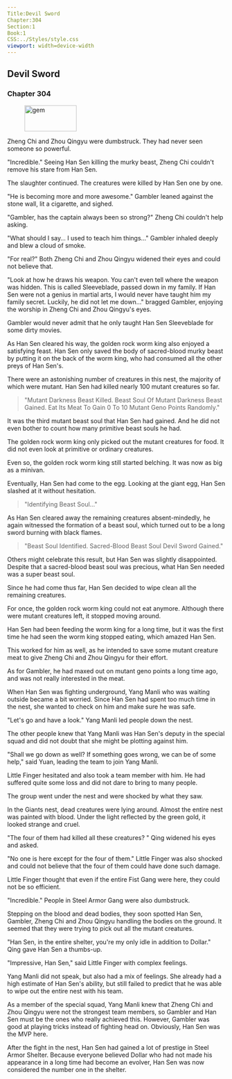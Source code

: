 ```yaml
---
Title:Devil Sword 
Chapter:304 
Section:1 
Book:1 
CSS:../Styles/style.css 
viewport: width=device-width
---
```

  
## Devil Sword
### Chapter 304
  
<figure>
	<img src="../Images/gem.gif" alt="gem" id="gem" width="120" height="60" />
</figure>
  

  
Zheng Chi and Zhou Qingyu were dumbstruck. They had never seen someone so powerful.

"Incredible." Seeing Han Sen killing the murky beast, Zheng Chi couldn't remove his stare from Han Sen.

The slaughter continued. The creatures were killed by Han Sen one by one.

"He is becoming more and more awesome." Gambler leaned against the stone wall, lit a cigarette, and sighed.

"Gambler, has the captain always been so strong?" Zheng Chi couldn't help asking.

"What should I say… I used to teach him things…" Gambler inhaled deeply and blew a cloud of smoke.

"For real?" Both Zheng Chi and Zhou Qingyu widened their eyes and could not believe that.

"Look at how he draws his weapon. You can't even tell where the weapon was hidden. This is called Sleeveblade, passed down in my family. If Han Sen were not a genius in martial arts, I would never have taught him my family secret. Luckily, he did not let me down…" bragged Gambler, enjoying the worship in Zheng Chi and Zhou Qingyu's eyes.

Gambler would never admit that he only taught Han Sen Sleeveblade for some dirty movies.

As Han Sen cleared his way, the golden rock worm king also enjoyed a satisfying feast. Han Sen only saved the body of sacred-blood murky beast by putting it on the back of the worm king, who had consumed all the other preys of Han Sen's.

There were an astonishing number of creatures in this nest, the majority of which were mutant. Han Sen had killed nearly 100 mutant creatures so far.

> "Mutant Darkness Beast Killed. Beast Soul Of Mutant Darkness Beast Gained. Eat Its Meat To Gain 0 To 10 Mutant Geno Points Randomly."

It was the third mutant beast soul that Han Sen had gained. And he did not even bother to count how many primitive beast souls he had.

The golden rock worm king only picked out the mutant creatures for food. It did not even look at primitive or ordinary creatures.

Even so, the golden rock worm king still started belching. It was now as big as a minivan.

Eventually, Han Sen had come to the egg. Looking at the giant egg, Han Sen slashed at it without hesitation.

> "Identifying Beast Soul…"

As Han Sen cleared away the remaining creatures absent-mindedly, he again witnessed the formation of a beast soul, which turned out to be a long sword burning with black flames.

> "Beast Soul Identified. Sacred-Blood Beast Soul Devil Sword Gained."

Others might celebrate this result, but Han Sen was slightly disappointed. Despite that a sacred-blood beast soul was precious, what Han Sen needed was a super beast soul.

Since he had come thus far, Han Sen decided to wipe clean all the remaining creatures.

For once, the golden rock worm king could not eat anymore. Although there were mutant creatures left, it stopped moving around.

Han Sen had been feeding the worm king for a long time, but it was the first time he had seen the worm king stopped eating, which amazed Han Sen.

This worked for him as well, as he intended to save some mutant creature meat to give Zheng Chi and Zhou Qingyu for their effort.

As for Gambler, he had maxed out on mutant geno points a long time ago, and was not really interested in the meat.

When Han Sen was fighting underground, Yang Manli who was waiting outside became a bit worried. Since Han Sen had spent too much time in the nest, she wanted to check on him and make sure he was safe.

"Let's go and have a look." Yang Manli led people down the nest.

The other people knew that Yang Manli was Han Sen's deputy in the special squad and did not doubt that she might be plotting against him.

"Shall we go down as well? If something goes wrong, we can be of some help," said Yuan, leading the team to join Yang Manli.

Little Finger hesitated and also took a team member with him. He had suffered quite some loss and did not dare to bring to many people.

The group went under the nest and were shocked by what they saw.

In the Giants nest, dead creatures were lying around. Almost the entire nest was painted with blood. Under the light reflected by the green gold, it looked strange and cruel.

"The four of them had killed all these creatures? " Qing widened his eyes and asked.

"No one is here except for the four of them." Little Finger was also shocked and could not believe that the four of them could have done such damage.

Little Finger thought that even if the entire Fist Gang were here, they could not be so efficient.

"Incredible." People in Steel Armor Gang were also dumbstruck.

Stepping on the blood and dead bodies, they soon spotted Han Sen, Gambler, Zheng Chi and Zhou Qingyu handling the bodies on the ground. It seemed that they were trying to pick out all the mutant creatures.

"Han Sen, in the entire shelter, you're my only idle in addition to Dollar." Qing gave Han Sen a thumbs-up.

"Impressive, Han Sen," said Little Finger with complex feelings.

Yang Manli did not speak, but also had a mix of feelings. She already had a high estimate of Han Sen's ability, but still failed to predict that he was able to wipe out the entire nest with his team.

As a member of the special squad, Yang Manli knew that Zheng Chi and Zhou Qingyu were not the strongest team members, so Gambler and Han Sen must be the ones who really achieved this. However, Gambler was good at playing tricks instead of fighting head on. Obviously, Han Sen was the MVP here.

After the fight in the nest, Han Sen had gained a lot of prestige in Steel Armor Shelter. Because everyone believed Dollar who had not made his appearance in a long time had become an evolver, Han Sen was now considered the number one in the shelter.